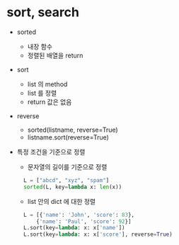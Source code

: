 # sort, search

- sorted

  - 내장 함수
  - 정렬된 배열을 return

- sort

  - list 의 method
  - list 를 정렬
  - return 값은 없음

- reverse

  - sorted(listname, reverse=True)
  - listname.sort(reverse=True)

- 특정 조건을 기준으로 정렬

  - 문자열의 길이를 기준으로 정렬

  ```py
    L = ["abcd", "xyz", "spam"]
    sorted(L, key=lambda x: len(x))
  ```

  - list 안의 dict 에 대한 정렬

  ```py
    L = [{'name': 'John', 'score': 83},
        {'name': 'Paul', 'score': 92}]
    L.sort(key=lambda: x: x['name'])
    L.sort(key=lambda: x: x['score'], reverse=True)
  ```
